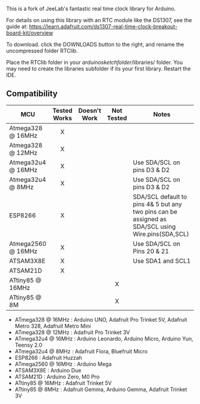 This is a fork of JeeLab's fantastic real time clock library for Arduino.

For details on using this library with an RTC module like the DS1307, see the guide at: https://learn.adafruit.com/ds1307-real-time-clock-breakout-board-kit/overview

To download. click the DOWNLOADS button to the right, and rename the uncompressed folder RTClib.

Place the RTClib folder in your *arduinosketchfolder*/libraries/ folder. 
You may need to create the libraries subfolder if its your first library. Restart the IDE.

<!-- START COMPATIBILITY TABLE -->

## Compatibility

MCU               | Tested Works | Doesn't Work | Not Tested  | Notes
----------------- | :----------: | :----------: | :---------: | -----
Atmega328 @ 16MHz |      X       |             |            | 
Atmega328 @ 12MHz |      X       |             |            | 
Atmega32u4 @ 16MHz |      X       |             |            | Use SDA/SCL on pins D3 &amp; D2
Atmega32u4 @ 8MHz |      X       |             |            | Use SDA/SCL on pins D3 &amp; D2
ESP8266           |      X       |             |            | SDA/SCL default to pins 4&amp; 5 but any two pins can be assigned as SDA/SCL using Wire.pins(SDA,SCL)
Atmega2560 @ 16MHz |      X       |             |            | Use SDA/SCL on Pins 20 &amp; 21
ATSAM3X8E         |      X       |             |            | Use SDA1 and SCL1
ATSAM21D          |      X       |             |            | 
ATtiny85 @ 16MHz  |             |             |     X       | 
ATtiny85 @ 8M     |             |             |     X       | 

  * ATmega328 @ 16MHz : Arduino UNO, Adafruit Pro Trinket 5V, Adafruit Metro 328, Adafruit Metro Mini
  * ATmega328 @ 12MHz : Adafruit Pro Trinket 3V
  * ATmega32u4 @ 16MHz : Arduino Leonardo, Arduino Micro, Arduino Yun, Teensy 2.0
  * ATmega32u4 @ 8MHz : Adafruit Flora, Bluefruit Micro
  * ESP8266 : Adafruit Huzzah
  * ATmega2560 @ 16MHz : Arduino Mega
  * ATSAM3X8E : Arduino Due
  * ATSAM21D : Arduino Zero, M0 Pro
  * ATtiny85 @ 16MHz : Adafruit Trinket 5V
  * ATtiny85 @ 8MHz : Adafruit Gemma, Arduino Gemma, Adafruit Trinket 3V

<!-- END COMPATIBILITY TABLE -->


